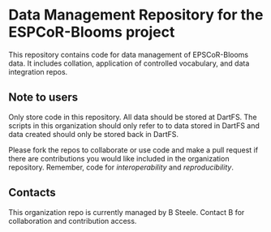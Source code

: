 # Data Management Repository for the ESPCoR-Blooms project

This repository contains code for data management of EPSCoR-Blooms data. It includes collation, application of controlled vocabulary, and data integration repos. 


## Note to users

Only store code in this repository. All data should be stored at DartFS. The scripts in this organization should only refer to to data stored in DartFS and data created should only be stored back in DartFS.

Please fork the repos to collaborate or use code and make a pull request if there are contributions you would like included in the organization repository. Remember, code for *interoperability* and *reproducibility*. 

## Contacts

This organization repo is currently managed by B Steele. Contact B for collaboration and contribution access.
